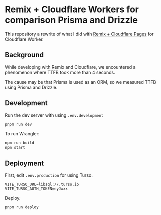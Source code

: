 # Remix + Cloudflare Workers for comparison Prisma and Drizzle

This repository a rewrite of what I did with [Remix + Cloudflare Pages](https://github.com/saneatsu/remix-on-cf-pages ) for Cloudflare Worker.

## Background

While developing with Remix and Cloudflare, we encountered a phenomenon where TTFB took more than 4 seconds.

The cause may be that Prisma is used as an ORM, so we measured TTFB using Prisma and Drizzle.

## Development

Run the dev server with using `.env.development`

```sh
pnpm run dev
```

To run Wrangler:

```sh
npm run build
npm start
```

## Deployment

First, edit `.env.production` for using Turso.

```.env.production
VITE_TURSO_URL=libsql://.turso.io
VITE_TURSO_AUTH_TOKEN=eyJxxx
```

Deploy.

```sh
pnpm run deploy
```
